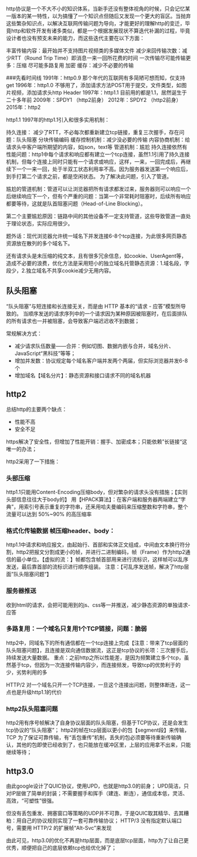http协议是一个不大不小的知识体系，当新手还没有整体视角的时候，只会记忆某一版本的某一特性，以为搞懂了一个知识点但随后又发现一个更大的盲区。当抛弃这些繁杂知识点，以解决互联网传输问题为导向，才能更好的理解http的变迁，毕竟http和软件开发有诸多类似，都是一个根据发展现状不算迭代补漏的过程，毕竟设计者也没有预支未来的能力，而这些迭代主要在以下方面：

丰富传输内容：最开始并不支持图片视频类的多媒体文件
减少来回传输次数：减少RTT（Round Trip Time）即消息一来一回所花费的时间
一次传输尽可能传输更多：压缩
尽可能多路复用
加密
缓存：减少不必要的传输

###先看时间线
1991年：http0.9 那个年代的互联网有多简陋可想而知，仅支持get
1996年：http1.0 不够用了，添加请求方法POST用于提交，文件类型，如图片视频，添加请求头http Header
1997年：http1.1 目前用的都是1.1，居然诞生于二十多年前
2009年：SPDY1 （http2前身）
2012年：SPDY2 （http2前身）
2015年：http2

http1.1
1997年的http1.1引入和很多实用机制：

持久连接： 减少了RTT，不必每次都重新建立tcp链接，重复三次握手，存在问题：队头阻塞
分块传输编码
缓存控制机制：减少没必要的传输
内容协商机制：给请求头中客户端所期望的内容，如json，text等
管道机制：尴尬
持久连接依然有性能问题：http1中每个请求和响应都有建立一个tcp连接，虽然1.1引用了持久连接机制，但每个连接上同时只能有一个请求或响应，这样，一来，一回完成后，再继续下一个一来一回，处于半双工状态利用率不高。因为服务器发送第一个响应后，到手打第二个请求之前，都是空闲状态。
为了解决此问题，引入了管道。

尴尬的管道机制：管道可以让浏览器把所有请求都发过来，服务器则可以响应一个后继续响应下一个，但有个严重的问题：当第一个非常耗时阻塞时，后续所有响应都要等待，这就是队首阻塞问题（Head-of-Line Blocking）。


第二个主要尴尬原因：链路中间的其他设备不一定支持管道，这些导致管道一直处于理论状态，实际应用很少。

题外话：现代浏览器允许统一域名下并发连接6-8个tcp连接，为此很多网页静态资源放在散列的多个域名下。

还有请求头是未压缩的纯文本，且有很多冗余信息，如cookie、UserAgent等，造成不必要的浪费，优化方法是采用短小的独立域名托管静态资源：1.域名段，字段少，2.独立域名不共享cookie减少无用内容。

## 队头阻塞
“队头阻塞”与短连接和长连接无关，而是由 HTTP 基本的“请求 - 应答”模型所导致的。
当顺序发送的请求序列中的一个请求因为某种原因被阻塞时，在后面排队的所有请求也一并被阻塞，会导致客户端迟迟收不到数据；

常规解决方式：
- 减少请求队伍数量——合并：例如切图、数据内嵌与合并，域名分片、JavaScript“黑科技”等等；
- 增加并发数：协议规定每个域名客户端并发两个两届，但实际浏览器并发6-8个
- 增加域名【域名分片】：静态资源和接口请求不同的域名机器


## http2
总结http的主要两个缺点：
- 性能不高
- 安全不足

https解决了安全性，但增加了性能开销：握手、加密成本；只能依赖”长链接“这唯一的办法；

http2采用了一下措施：
### 头部压缩
http1.1只能用Content-Encoding压缩body，但对繁杂的请求头没有措施；【实则头部信息往往大于body的】
用【HPACK算法】：在客户端和服务器两端建立“字典”，用索引号表示重复的字符串，还釆用哈夫曼编码来压缩整数和字符串，整个流量可以达到 50%~90% 的高压缩率

### 格式化传输数据 帧压缩header、body：
http1.1中请求和响应报文，由起始行、首部和实体正文组成，中间由文本换行符分割，http2把报文分割成更小的帧，并进行二进制编码，帧（Frame）作为http2通信的最小单位。【虚拟的流：】帧都包含帧首部用来进行流标识，这样帧可以乱序发送，最后靠首部的流标识进行顺序组装。
注意：【可乱序发送帧，解决了http层面”队头阻塞问题“】

### 服务器推送
收到html的请求，会把可能用到的js、css等一并推送，减少静态资源的单独请求-应答


### 多路复用：一个域名只复用1个TCP链接，问题：脆弱
http2中，同域名下的所有通信都在一个tcp连接上完成【注意：带来了tcp层面的队头阻塞问题】，且连接是双向通信数据流，这正是tcp协议的长项：三次握手后，持续发送大量数据。
重点：之前http之所以性能差，是因为频繁建立多个tcp，虽然基于tcp，但因为一次连接传输内容少，而连接频发，导致tcp的优势利于的少，劣势利用的多

HTTP/2 对一个域名只开一个TCP连接，一旦这个连接出问题，则整体断连，这一点也是升级http1.1的代价

### http2队头阻塞问题

http2用有序号帧解决了自身协议层面的队头阻塞，但基于TCP协议，还是会发生tcp协议的“队头阻塞”；
http2的帧在tcp层面以更小的包【segment段】来传输，TCP 为了保证可靠传输，有“丢包重传”机制，丢失的包必须要等待重新传输确认，其他的包即使已经收到了，也只能放在缓冲区里，上层的应用拿不出来，只能继续等待；


## http3.0
由此google设计了QUIC协议，使用UPD，也就是http3.0的前身；
UPD简洁，只对IP层做了简单的封装；不需要握手和挥手（建连、断连），通信成本低，灵活、高效，“可塑性”很强。

但没有丢包重发、拥塞窗口等策略的UDP并不可靠，于是QUIC取其精华、去其糟粕：用自己的协议规则实现了一套可靠传输协议；
HTTP/3 没有指定默认端口号，需要用 HTTP/2 的扩展帧“Alt-Svc”来发现

由此可见，http3.0的优化不再是http层面，而是底层tcp层面，http为了让自己更优秀，顺便把自己的底层依赖tcp也给优化掉了；